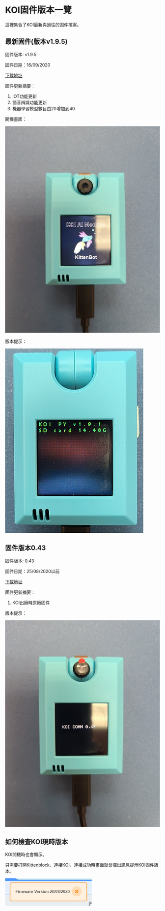 # **KOI固件版本一覽**

這裡集合了KOI最新與過往的固件檔案。

## 最新固件(版本v1.9.5)

固件版本: v1.9.5

固件日期：16/09/2020

[下載地址](http://kittenbot.oss-cn-shanghai.aliyuncs.com/koi/koi_1_9_5.kfpkg)

固件更新摘要：

1. IOT功能更新
2. 語音辨識功能更新
3. 機器學習模型數目由20增加到40

開機畫面：

![](./images/25081.jpg)

版本提示：

![](./images/191_1.jpg)

## 固件版本0.43

固件版本: 0.43

固件日期：25/08/2020以前

[下載地址](http://bit.ly/KOIFW043)

固件更新摘要：

1. KOI出廠時原廠固件

版本提示：

![](./images/043.jpg)

## 如何檢查KOI現時版本

KOI開機時也會顯示。

只需要打開Kittenblock，連接KOI，連接成功時畫面就會彈出訊息提示KOI固件版本。

![](./images/kb8.png)